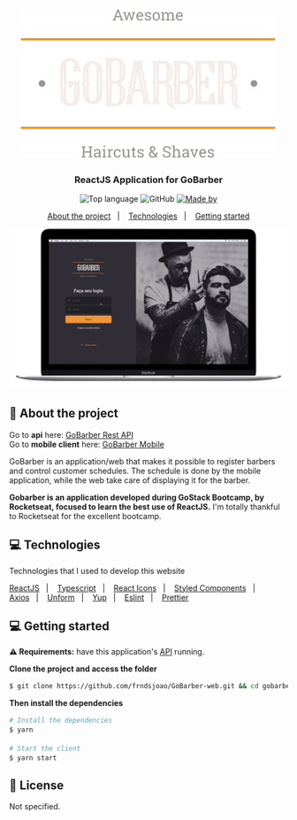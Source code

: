 <h1 align="center">
  <img alt="logo" src="./public/logo.svg">
</h1>
<h3 align="center">
  ReactJS Application for GoBarber
</h3>

<p align="center">
  <img alt="Top language" src="https://img.shields.io/github/languages/top/frndsjoao/GoBarber-web?color=%2315C465">
  
  <img alt="GitHub" src="https://img.shields.io/github/license/frndsjoao/GoBarber-web?color=%2315C465">

  <a href="https://www.linkedin.com/in/frnds-joao/" target="_blank" rel="noopener noreferrer">
    <img alt="Made by" src="https://img.shields.io/badge/made%20by-João%20Pedro%20A.-%2315C465">
  </a>
  
</p>

<p align="center">
  <a href="#%EF%B8%8F-about-the-project">About the project</a>&nbsp;&nbsp;&nbsp;|&nbsp;&nbsp;&nbsp;
  <a href="#-technologies">Technologies</a>&nbsp;&nbsp;&nbsp;|&nbsp;&nbsp;&nbsp;
  <a href="#-getting-started">Getting started</a>

<p align="center">
  <img alt="logo" src="./public/macbook_gobarber.png" width="600px">
</p>


## 📄 About the project

Go to **api** here: [GoBarber Rest API](https://github.com/frndsjoao/GoBarber-backend)</br>
Go to **mobile client** here: [GoBarber Mobile](https://github.com/frndsjoao/GoBarber-app)</br>

GoBarber is an application/web that makes it possible to register barbers and control customer schedules. The schedule is done by the mobile application, while the web take care of displaying it for the barber.

**Gobarber is an application developed during GoStack Bootcamp, by Rocketseat, focused to learn the best use of ReactJS.**
I'm totally thankful to Rocketseat for the excellent bootcamp.


## 💻 Technologies

Technologies that I used to develop this website

<p>
  <a href="https://pt-br.reactjs.org/">ReactJS</a>&nbsp;&nbsp;&nbsp;|&nbsp;&nbsp;&nbsp;
  <a href="https://www.typescriptlang.org/">Typescript</a>&nbsp;&nbsp;&nbsp;|&nbsp;&nbsp;&nbsp;
  <a href="https://react-icons.netlify.com/#/">React Icons</a>&nbsp;&nbsp;&nbsp;|&nbsp;&nbsp;&nbsp;
  <a href="https://styled-components.com/">Styled Components</a>&nbsp;&nbsp;&nbsp;|&nbsp;&nbsp;&nbsp;
  <a href="https://github.com/axios/axios">Axios</a>&nbsp;&nbsp;&nbsp;|&nbsp;&nbsp;&nbsp;
  <a href="https://unform.dev/">Unform</a>&nbsp;&nbsp;&nbsp;|&nbsp;&nbsp;&nbsp;
  <a href="https://github.com/jquense/yup">Yup</a>&nbsp;&nbsp;&nbsp;|&nbsp;&nbsp;&nbsp;
  <a href="https://eslint.org/">Eslint</a>&nbsp;&nbsp;&nbsp;|&nbsp;&nbsp;&nbsp;
  <a href="https://prettier.io/">Prettier</a>
</p>


## 💻 Getting started

<strong>⚠ Requirements:</strong> have this application's [API](https://github.com/frndsjoao/GoBarber-backend) running.

**Clone the project and access the folder**

```bash
$ git clone https://github.com/frndsjoao/GoBarber-web.git && cd gobarber-web
```

**Then install the dependencies**

```bash
# Install the dependencies
$ yarn

# Start the client
$ yarn start
```

## 📝 License

Not specified.
